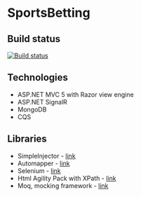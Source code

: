 # SportsBetting

## Build status

[![Build status](https://ci.appveyor.com/api/projects/status/0ilqmb15uiv1nyh1?svg=true)](https://ci.appveyor.com/project/itplamen/sportsbetting)

## Technologies

* ASP.NET MVC 5 with Razor view engine
* ASP.NET SignalR
* MongoDB
* CQS

## Libraries

* SimpleInjector - [link](https://github.com/simpleinjector/SimpleInjector)
* Automapper - [link](https://github.com/AutoMapper/AutoMapper)
* Selenium - [link](https://github.com/SeleniumHQ/selenium)
* Html Agility Pack with XPath - [link](https://github.com/zzzprojects/html-agility-pack)
* Moq, mocking framework - [link](https://github.com/moq/moq4)